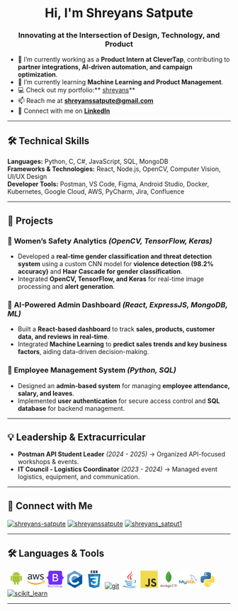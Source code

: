 <h1 align="center">Hi, I'm Shreyans Satpute</h1>
<h3 align="center">Innovating at the Intersection of Design, Technology, and Product</h3>


- 🔭 I’m currently working as a **Product Intern at CleverTap**, contributing to **partner integrations, AI-driven automation, and campaign optimization**.  
- 🌱 I’m currently learning **Machine Learning and Product Management**.  
- 💻 Check out my portfolio:** [shreyans](https://shreyansportfolio.framer.website)**
- 📫 Reach me at **shreyanssatpute@gmail.com**  
- 📄 Connect with me on **[LinkedIn](https://www.linkedin.com/in/shreyans-satpute-739b16246/)**  

---

## 🛠️ Technical Skills  

**Languages:** Python, C, C#, JavaScript, SQL, MongoDB  
**Frameworks & Technologies:** React, Node.js, OpenCV, Computer Vision, UI/UX Design  
**Developer Tools:** Postman, VS Code, Figma, Android Studio, Docker, Kubernetes, Google Cloud, AWS, PyCharm, Jira, Confluence  

---

## 🚀 Projects  

### 🔹 **Women’s Safety Analytics** *(OpenCV, TensorFlow, Keras)*  
- Developed a **real-time gender classification and threat detection system** using a custom CNN model for **violence detection (98.2% accuracy)** and **Haar Cascade for gender classification**.  
- Integrated **OpenCV, TensorFlow, and Keras** for real-time image processing and **alert generation**.  

### 🔹 **AI-Powered Admin Dashboard** *(React, ExpressJS, MongoDB, ML)*  
- Built a **React-based dashboard** to track **sales, products, customer data, and reviews in real-time**.  
- Integrated **Machine Learning** to **predict sales trends and key business factors**, aiding data-driven decision-making.  

### 🔹 **Employee Management System** *(Python, SQL)*  
- Designed an **admin-based system** for managing **employee attendance, salary, and leaves**.  
- Implemented **user authentication** for secure access control and **SQL database** for backend management.  

---

## 💡 Leadership & Extracurricular  

- **Postman API Student Leader** *(2024 - 2025)* → Organized API-focused workshops & events.  
- **IT Council - Logistics Coordinator** *(2023 - 2024)* → Managed event logistics, equipment, and communication.  

---

## 🔗 Connect with Me  

<p align="left">
<a href="https://www.linkedin.com/in/shreyans-satpute-739b16246" target="blank"><img align="center" src="https://raw.githubusercontent.com/rahuldkjain/github-profile-readme-generator/master/src/images/icons/Social/linked-in-alt.svg" alt="shreyans-satpute" height="30" width="40" /></a>
<a href="https://github.com/shreyanssatpute" target="blank"><img align="center" src="https://raw.githubusercontent.com/rahuldkjain/github-profile-readme-generator/master/src/images/icons/Social/github.svg" alt="shreyanssatpute" height="30" width="40" /></a>
<a href="https://www.hackerrank.com/shreyans_satput1" target="blank"><img align="center" src="https://raw.githubusercontent.com/rahuldkjain/github-profile-readme-generator/master/src/images/icons/Social/hackerrank.svg" alt="shreyans_satput1" height="30" width="40" /></a>
</p>

---

## 🛠️ Languages & Tools  

<p align="left">
  <a href="https://developer.android.com" target="_blank"><img src="https://raw.githubusercontent.com/devicons/devicon/master/icons/android/android-original-wordmark.svg" alt="android" width="40" height="40"/></a>
  <a href="https://aws.amazon.com" target="_blank"><img src="https://raw.githubusercontent.com/devicons/devicon/master/icons/amazonwebservices/amazonwebservices-original-wordmark.svg" alt="aws" width="40" height="40"/></a>
  <a href="https://getbootstrap.com" target="_blank"><img src="https://raw.githubusercontent.com/devicons/devicon/master/icons/bootstrap/bootstrap-plain-wordmark.svg" alt="bootstrap" width="40" height="40"/></a>
  <a href="https://www.cprogramming.com/" target="_blank"><img src="https://raw.githubusercontent.com/devicons/devicon/master/icons/c/c-original.svg" alt="c" width="40" height="40"/></a>
  <a href="https://www.w3schools.com/css/" target="_blank"><img src="https://raw.githubusercontent.com/devicons/devicon/master/icons/css3/css3-original-wordmark.svg" alt="css3" width="40" height="40"/></a>
  <a href="https://git-scm.com/" target="_blank"><img src="https://www.vectorlogo.zone/logos/git-scm/git-scm-icon.svg" alt="git" width="40" height="40"/></a>
  <a href="https://www.java.com" target="_blank"><img src="https://raw.githubusercontent.com/devicons/devicon/master/icons/java/java-original.svg" alt="java" width="40" height="40"/></a>
  <a href="https://developer.mozilla.org/en-US/docs/Web/JavaScript" target="_blank"><img src="https://raw.githubusercontent.com/devicons/devicon/master/icons/javascript/javascript-original.svg" alt="javascript" width="40" height="40"/></a>
  <a href="https://www.mongodb.com/" target="_blank"><img src="https://raw.githubusercontent.com/devicons/devicon/master/icons/mongodb/mongodb-original-wordmark.svg" alt="mongodb" width="40" height="40"/></a>
  <a href="https://www.mysql.com/" target="_blank"><img src="https://raw.githubusercontent.com/devicons/devicon/master/icons/mysql/mysql-original-wordmark.svg" alt="mysql" width="40" height="40"/></a>
  <a href="https://www.python.org" target="_blank"><img src="https://raw.githubusercontent.com/devicons/devicon/master/icons/python/python-original.svg" alt="python" width="40" height="40"/></a>
  <a href="https://scikit-learn.org/" target="_blank"><img src="https://upload.wikimedia.org/wikipedia/commons/0/05/Scikit_learn_logo_small.svg" alt="scikit_learn" width="40" height="40"/></a>
</p>

---



